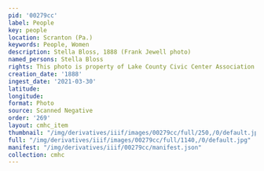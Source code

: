```yaml
---
pid: '00279cc'
label: People
key: people
location: Scranton (Pa.)
keywords: People, Women
description: Stella Bloss, 1888 (Frank Jewell photo)
named_persons: Stella Bloss
rights: This photo is property of Lake County Civic Center Association.
creation_date: '1888'
ingest_date: '2021-03-30'
latitude: 
longitude: 
format: Photo
source: Scanned Negative
order: '269'
layout: cmhc_item
thumbnail: "/img/derivatives/iiif/images/00279cc/full/250,/0/default.jpg"
full: "/img/derivatives/iiif/images/00279cc/full/1140,/0/default.jpg"
manifest: "/img/derivatives/iiif/00279cc/manifest.json"
collection: cmhc
---
```

